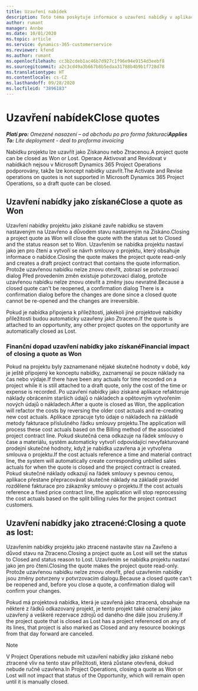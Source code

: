 ```yaml
---
title: Uzavření nabídek
description: Toto téma poskytuje informace o uzavření nabídky v aplikaci Project Operations.
author: rumant
manager: Annbe
ms.date: 10/01/2020
ms.topic: article
ms.service: dynamics-365-customerservice
ms.reviewer: kfend
ms.author: rumant
ms.openlocfilehash: cc3b2cdeb1ac46b7d927c1f96e94e9154d3eebf8
ms.sourcegitcommit: a2c3cd49a3b667b8b5edaa31788b4b9b1f728d78
ms.translationtype: HT
ms.contentlocale: cs-CZ
ms.lasthandoff: 09/28/2020
ms.locfileid: "3896183"
---
```

# <a name="close-quotes"></a><span data-ttu-id="36e77-103">Uzavření nabídek</span><span class="sxs-lookup"><span data-stu-id="36e77-103">Close quotes</span></span> 

<span data-ttu-id="36e77-104">_**Platí pro:** Omezené nasazení – od obchodu po pro forma fakturaci_</span><span class="sxs-lookup"><span data-stu-id="36e77-104">_**Applies To:** Lite deployment - deal to proforma invoicing_</span></span>

<span data-ttu-id="36e77-105">Nabídku projektu lze uzavřít jako Získanou nebo Ztracenou.</span><span class="sxs-lookup"><span data-stu-id="36e77-105">A project quote can be closed as Won or Lost.</span></span> <span data-ttu-id="36e77-106">Operace Aktivovat and Revidovat v nabídkách nejsou v Microsoft Dynamics 365 Project Operations podporovány, takže lze koncept nabídky uzavřít.</span><span class="sxs-lookup"><span data-stu-id="36e77-106">The Activate and Revise operations on quotes is not supported in Microsoft Dynamics 365 Project Operations, so a draft quote can be closed.</span></span>

## <a name="close-a-quote-as-won"></a><span data-ttu-id="36e77-107">Uzavření nabídky jako získané</span><span class="sxs-lookup"><span data-stu-id="36e77-107">Close a quote as Won</span></span>

<span data-ttu-id="36e77-108">Uzavření nabídky projektu jako získané zavře nabídku se stavem nastaveným na Uzavřeno a důvodem stavu nastaveným na Získáno.</span><span class="sxs-lookup"><span data-stu-id="36e77-108">Closing a project quote as Won will close the quote with the status set to Closed and the status reason set to Won.</span></span> <span data-ttu-id="36e77-109">Uzavřením se nabídka projektu nastaví jako jen pro čtení a vytvoří se návrh smlouvy o projektu, který obsahuje informace o nabídce.</span><span class="sxs-lookup"><span data-stu-id="36e77-109">Closing the quote makes the project quote read-only and creates a draft project contract that contains the quote information.</span></span> <span data-ttu-id="36e77-110">Protože uzavřenou nabídku nelze znovu otevřít, zobrazí se potvrzovací dialog Před provedením změn existuje potvrzovací dialog, protože uzavřenou nabídku nelze znovu otevřít a změny jsou nevratné.</span><span class="sxs-lookup"><span data-stu-id="36e77-110">Because a closed quote can't be reopened, a confirmation dialog There is a confirmation dialog before the changes are done since a closed quote cannot be re-opened and the changes are irreversible.</span></span>

<span data-ttu-id="36e77-111">Pokud je nabídka připojena k příležitosti, jakékoli jiné projektové nabídky příležitosti budou automaticky uzavřeny jako Ztraceno.</span><span class="sxs-lookup"><span data-stu-id="36e77-111">If the quote is attached to an opportunity, any other project quotes on the opportunity are automatically closed as Lost.</span></span>

### <a name="financial-impact-of-closing-a-quote-as-won"></a><span data-ttu-id="36e77-112">Finanční dopad uzavření nabídky jako získané</span><span class="sxs-lookup"><span data-stu-id="36e77-112">Financial impact of closing a quote as Won</span></span>

<span data-ttu-id="36e77-113">Pokud na projektu byly zaznamenané nějaké skutečné hodnoty v době, kdy je ještě připojený ke konceptu nabídky, zaznamenají se pouze náklady na čas nebo výdaje.</span><span class="sxs-lookup"><span data-stu-id="36e77-113">If there have been any actuals for time recorded on a project while it is still attached to a draft quote, only the cost of the time or expense is recorded.</span></span> <span data-ttu-id="36e77-114">Po uzavření nabídky jako získané aplikace refaktoruje náklady obrácením starších údajů o nákladech a opětovným vytvořením nových údajů o nákladech.</span><span class="sxs-lookup"><span data-stu-id="36e77-114">After a quote is closed as Won, the application will refactor the costs by reversing the older cost actuals and re-creating new cost actuals.</span></span> <span data-ttu-id="36e77-115">Aplikace zpracuje tyto údaje o nákladech na základě metody fakturace příslušného řádku smlouvy projektu.</span><span class="sxs-lookup"><span data-stu-id="36e77-115">The application will process these cost actuals based on the Billing method of the associated project contract line.</span></span> <span data-ttu-id="36e77-116">Pokud skutečná cena odkazuje na řádek smlouvy o čase a materiálu, systém automaticky vytvoří odpovídající nevyfakturované prodejní skutečné hodnoty, když je nabídka uzavřena a je vytvořena smlouva o projektu.</span><span class="sxs-lookup"><span data-stu-id="36e77-116">If the cost actuals reference a time and material contract line, the system will automatically create corresponding unbilled sales actuals for when the quote is closed and the project contract is created.</span></span> <span data-ttu-id="36e77-117">Pokud skutečné náklady odkazují na řádek smlouvy s pevnou cenou, aplikace přestane přepracovávat skutečné náklady na základě pravidel rozdělené fakturace pro zákazníky smlouvy o projektu.</span><span class="sxs-lookup"><span data-stu-id="36e77-117">If the cost actuals reference a fixed price contract line, the application will stop reprocessing the cost actuals based on the split billing rules for the project contract customers.</span></span>

## <a name="closing-a-quote-as-lost"></a><span data-ttu-id="36e77-118">Uzavření nabídky jako ztracené:</span><span class="sxs-lookup"><span data-stu-id="36e77-118">Closing a quote as lost:</span></span>

<span data-ttu-id="36e77-119">Uzavřením nabídky projektu jako ztracené nastavíte stav na Zavřeno a důvod stavu na Ztraceno.</span><span class="sxs-lookup"><span data-stu-id="36e77-119">Closing a project quote as Lost will set the status to Closed and status reason to Lost.</span></span> <span data-ttu-id="36e77-120">Uzavřením se nabídka projektu nastaví jako jen pro čtení.</span><span class="sxs-lookup"><span data-stu-id="36e77-120">Closing the quote makes the project quote read-only.</span></span> <span data-ttu-id="36e77-121">Protože uzavřenou nabídku nelze znovu otevřít, před uzavřením nabídky jsou změny potvrzeny v potvrzovacím dialogu.</span><span class="sxs-lookup"><span data-stu-id="36e77-121">Because a closed quote can't be reopened and, before you close a quote, a confirmation dialog will confirm your changes.</span></span>

<span data-ttu-id="36e77-122">Pokud má projektová nabídka, která je uzavřená jako ztracená, obsahuje na některé z řádků odkazovaný projekt, je tento projekt také označený jako uzavřený a veškeré rezervace zdrojů od daného dne dále jsou zrušeny.</span><span class="sxs-lookup"><span data-stu-id="36e77-122">If the project quote that is closed as Lost has a project referenced on any of its lines, that project is also marked as Closed and any resource bookings from that day forward are canceled.</span></span>

> [!NOTE]
> <span data-ttu-id="36e77-123">V Project Operations nebude mít uzavření nabídky jako získané nebo ztracené vliv na tento stav příležitosti, která zůstane otevřená, dokud nebude ručně uzavřena.</span><span class="sxs-lookup"><span data-stu-id="36e77-123">In Project Operations, closing a quote as Won or Lost will not impact that status of the Opportunity, which will remain open until it is manually closed.</span></span>
